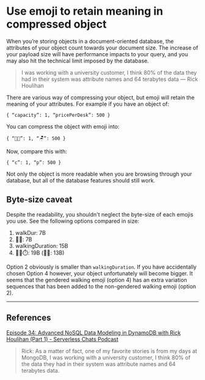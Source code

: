 # Use emoji to retain meaning in compressed object
When you’re storing objects in a document-oriented database, the attributes of your object count towards your document size. The increase of your payload size will have performance impacts to your query, and you may also hit the technical limit imposed by the database.

> I was working with a university customer, I think 80% of the data they had in their system was attribute names and 64 terabytes data — Rick Houlihan

There are various way of compressing your object, but emoji will retain the meaning of your attributes. For example if you have an object of:
```
{ “capacity”: 1, “pricePerDesk”: 500 }
```

You can compress the object with emoji into:
```
{ “👨‍💼”: 1, “🪑”: 500 }
```

Now, compare this with:
```
{ “c”: 1, “p”: 500 }
```

Not only the object is more readable when you are browsing through your database, but all of the database features should still work.

## Byte-size caveat
Despite the readability, you shouldn't neglect the byte-size of each emojis you use. See the following options compared in size:
1. walkDur: 7B
2. 🚶⏰: 7B
3. walkingDuration: 15B
4. 🚶‍♂️⏱️: 19B (🚶‍♂️: 13B)

Option 2 obviously is smaller than `walkingDuration`. If you have accidentally chosen Option 4 however, your object unfortunately will become bigger. It seems that the gendered walking emoji (option 4) has an extra variation sequences that has been added to the non-gendered walking emoji (option 2).

---
## References
[Episode 34: Advanced NoSQL Data Modeling in DynamoDB with Rick Houlihan (Part 1) - Serverless Chats Podcast](https://www.serverlesschats.com/34/)
> Rick: As a matter of fact, one of my favorite stories is from my days at MongoDB, I was working with a university customer, I think 80% of the data they had in their system was attribute names and 64 terabytes data.

<!-- #evergreen #optimisation #nosql -->

<!-- {BearID:3877FC4E-01CF-4462-BC56-BF4A4135803E-1211-000031C0B444E455} -->
